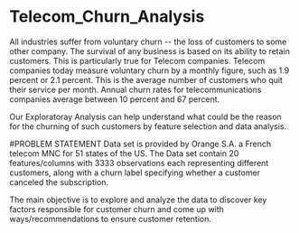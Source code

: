 # Telecom_Churn_Analysis
All industries suffer from voluntary churn -- the loss of customers to some other company. The survival of any business is based on its ability to retain customers. This is particularly true for Telecom companies. 
Telecom companies today measure voluntary churn by a monthly figure, such as 1.9 percent or 2.1 percent. This is the average number of customers who quit their service per month. Annual churn rates for telecommunications companies average between 10 percent and 67 percent.

Our Exploratoray Analysis can help understand what could be the reason for the churning of such customers by feature selection and data analysis.

#PROBLEM STATEMENT
Data set is provided by Orange S.A. a French telecom MNC for 51 states of the US. The Data set contain 20 features/columns with 3333 observations each representing different customers, along with a churn label specifying whether a customer canceled the subscription.

The main objective is to explore and analyze the data to discover key factors responsible for customer churn and come up with ways/recommendations to ensure customer retention.
